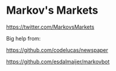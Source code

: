 # Markov's Markets

https://twitter.com/MarkovsMarkets

Big help from: 

https://github.com/codelucas/newspaper

https://github.com/esdalmaijer/markovbot
